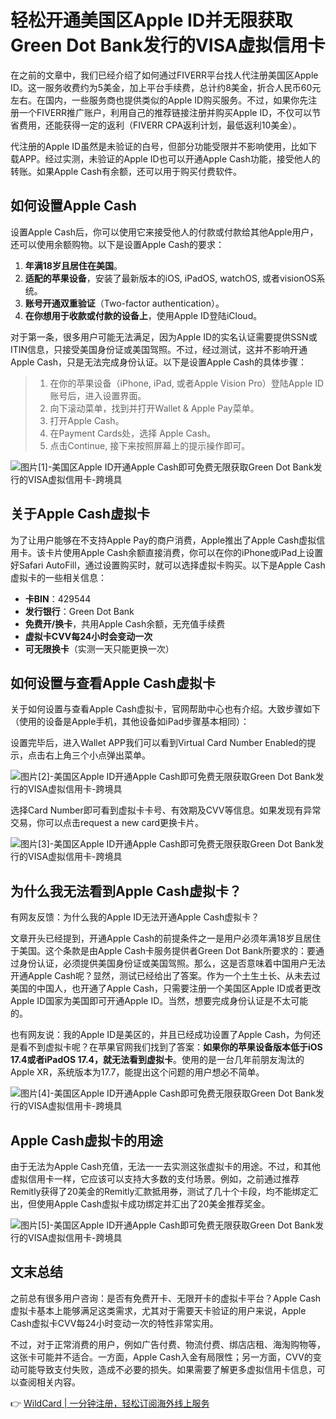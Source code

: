 # 轻松开通美国区Apple ID并无限获取Green Dot Bank发行的VISA虚拟信用卡

在之前的文章中，我们已经介绍了如何通过FIVERR平台找人代注册美国区Apple ID。这一服务收费约为5美金，加上平台手续费，总计约8美金，折合人民币60元左右。在国内，一些服务商也提供类似的Apple ID购买服务。不过，如果你先注册一个FIVERR推广账户，利用自己的推荐链接注册并购买Apple ID，不仅可以节省费用，还能获得一定的返利（FIVERR CPA返利计划，最低返利10美金）。

代注册的Apple ID虽然是未验证的白号，但部分功能受限并不影响使用，比如下载APP。经过实测，未验证的Apple ID也可以开通Apple Cash功能，接受他人的转账。如果Apple Cash有余额，还可以用于购买付费软件。

## 如何设置Apple Cash

设置Apple Cash后，你可以使用它来接受他人的付款或付款给其他Apple用户，还可以使用余额购物。以下是设置Apple Cash的要求：

1. **年满18岁且居住在美国**。
2. **适配的苹果设备**，安装了最新版本的iOS, iPadOS, watchOS, 或者visionOS系统。
3. **账号开通双重验证**（Two-factor authentication）。
4. **在你想用于收款或付款的设备上**，使用Apple ID登陆iCloud。

对于第一条，很多用户可能无法满足，因为Apple ID的实名认证需要提供SSN或ITIN信息，只接受美国身份证或美国驾照。不过，经过测试，这并不影响开通Apple Cash，只是无法完成身份认证。以下是设置Apple Cash的具体步骤：

> 1. 在你的苹果设备（iPhone, iPad, 或者Apple Vision Pro）登陆Apple ID账号后，进入设置界面。
> 2. 向下滚动菜单，找到并打开Wallet & Apple Pay菜单。
> 3. 打开Apple Cash。
> 4. 在Payment Cards处，选择 Apple Cash。
> 5. 点击Continue, 接下来按照屏幕上的提示操作即可。

![图片[1]-美国区Apple ID开通Apple Cash即可免费无限获取Green Dot Bank发行的VISA虚拟信用卡-跨境具](https://bbtdd.com/img/5432257610737798.webp)

## 关于Apple Cash虚拟卡

为了让用户能够在不支持Apple Pay的商户消费，Apple推出了Apple Cash虚拟信用卡。该卡片使用Apple Cash余额直接消费，你可以在你的iPhone或iPad上设置好Safari AutoFill，通过设置购买时，就可以选择虚拟卡购买。以下是Apple Cash虚拟卡的一些相关信息：

- **卡BIN**：429544
- **发行银行**：Green Dot Bank
- **免费开/换卡**，共用Apple Cash余额，无充值手续费
- **虚拟卡CVV每24小时会变动一次**
- **可无限换卡**（实测一天只能更换一次）

## 如何设置与查看Apple Cash虚拟卡

关于如何设置与查看Apple Cash虚拟卡，官网帮助中心也有介绍。大致步骤如下（使用的设备是Apple手机，其他设备如iPad步骤基本相同）：

设置完毕后，进入Wallet APP我们可以看到Virtual Card Number Enabled的提示，点击右上角三个小点弹出菜单。

![图片[2]-美国区Apple ID开通Apple Cash即可免费无限获取Green Dot Bank发行的VISA虚拟信用卡-跨境具](https://bbtdd.com/img/253289072621.webp)

选择Card Number即可看到虚拟卡卡号、有效期及CVV等信息。如果发现有异常交易，你可以点击request a new card更换卡片。

![图片[3]-美国区Apple ID开通Apple Cash即可免费无限获取Green Dot Bank发行的VISA虚拟信用卡-跨境具](https://bbtdd.com/img/2588845419.webp)

## 为什么我无法看到Apple Cash虚拟卡？

有网友反馈：为什么我的Apple ID无法开通Apple Cash虚拟卡？

文章开头已经提到，开通Apple Cash的前提条件之一是用户必须年满18岁且居住于美国。这个条款是由Apple Cash卡服务提供者Green Dot Bank所要求的：要通过身份认证，必须提供美国身份证或美国驾照。那么，这是否意味着中国用户无法开通Apple Cash呢？显然，测试已经给出了答案。作为一个土生土长、从未去过美国的中国人，也开通了Apple Cash，只需要注册一个美国区Apple ID或者更改Apple ID国家为美国即可开通Apple ID。当然，想要完成身份认证是不太可能的。

也有网友说：我的Apple ID是美区的，并且已经成功设置了Apple Cash，为何还是看不到虚拟卡呢？在苹果官网我们找到了答案：**如果你的苹果设备版本低于iOS 17.4或者iPadOS 17.4，就无法看到虚拟卡**。使用的是一台几年前朋友淘汰的Apple XR，系统版本为17.7，能提出这个问题的用户想必不简单。

![图片[4]-美国区Apple ID开通Apple Cash即可免费无限获取Green Dot Bank发行的VISA虚拟信用卡-跨境具](https://bbtdd.com/img/41122863697.webp)

## Apple Cash虚拟卡的用途

由于无法为Apple Cash充值，无法一一去实测这张虚拟卡的用途。不过，和其他虚拟信用卡一样，它应该可以支持大多数的支付场景。例如，之前通过推荐Remitly获得了20美金的Remitly汇款抵用券，测试了几十个卡段，均不能绑定汇出，但使用Apple Cash虚拟卡成功绑定并汇出了20美金推荐奖金。

![图片[5]-美国区Apple ID开通Apple Cash即可免费无限获取Green Dot Bank发行的VISA虚拟信用卡-跨境具](https://bbtdd.com/img/0954006488845.webp)

## 文末总结

之前总有很多用户咨询：是否有免费开卡、无限开卡的虚拟卡平台？Apple Cash虚拟卡基本上能够满足这类需求，尤其对于需要天卡验证的用户来说，Apple Cash虚拟卡CVV每24小时变动一次的特性非常实用。

不过，对于正常消费的用户，例如广告付费、物流付费、绑店店租、海淘购物等，这张卡可能并不适合。一方面，Apple Cash入金有局限性；另一方面，CVV的变动可能导致支付失败，造成不必要的损失。如果需要了解更多虚拟信用卡信息，可以查阅相关内容。

👉 [WildCard | 一分钟注册，轻松订阅海外线上服务](https://bbtdd.com/WildCard)